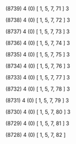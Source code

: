 (8739) 4 (0) [ 1, 5, 7, 71 ] 3 


(8738) 4 (0) [ 1, 5, 7, 72 ] 3 


(8737) 4 (0) [ 1, 5, 7, 73 ] 3 


(8736) 4 (0) [ 1, 5, 7, 74 ] 3 


(8735) 4 (0) [ 1, 5, 7, 75 ] 3 


(8734) 4 (0) [ 1, 5, 7, 76 ] 3 


(8733) 4 (0) [ 1, 5, 7, 77 ] 3 


(8732) 4 (0) [ 1, 5, 7, 78 ] 3 


(8731) 4 (0) [ 1, 5, 7, 79 ] 3 


(8730) 4 (0) [ 1, 5, 7, 80 ] 3 


(8729) 4 (0) [ 1, 5, 7, 81 ] 3 


(8728) 4 (0) [ 1, 5, 7, 82 ]  

